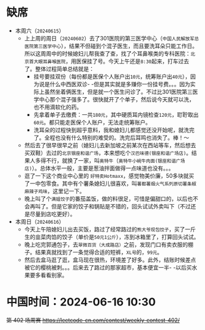
# 缺席

- 本周六（`20240615`） 
  * 上上周的周日（`20240602`）去了301医院的第三医学中心（`中国人民解放军总医院第三医学中心`），结果不但碰到个混子医生，而且要洗耳朵只能工作日。所以这周周中的时候媳妇儿帮我查了查，找了个耳鼻喉类的专科医院：`北京首大眼耳鼻喉医院`，用医保挂了号。今天上午还是`8:30`起来，打车过去了。整体过程简单总结就是：
    + 挂号要挂双份（每份都是医保个人账户出`10元`，统筹账户出`40元`），因为说是什么中西医双诊- -但是其实就是多赚你一份挂号费。。。因为实际上虽然坐着俩医生，但是就一个医生问诊了。不过比301医院第三医学中心那个混子强多了。很快就开了个单子，然后说今天就可以洗，也不用滴软化的药。
    + 先拿着单子去缴费：一共`180元`，其中硬质耳内镜检查`120元`，耵聍取出`60元`。都只能走医保个人账户，无法走统筹账户。
    + 洗耳朵的过程快到超乎意料，我和媳妇儿都感觉还没开始呢，就洗完了。全程也没有什么特别的难受的。洗完后耳鸣也消失了。棒！～
  * 然后去了很早很早之前（媳妇儿去新加坡之前某次在西站等车，然后想去买双鞋）去过的`北京银座和谐广场`，本来想吃个`汉巴味德(银座和谐广场店)`。结果人多得不行，就换了一家，叫`奥特牛`（`奥特牛小碗牛肉面(银座和谐广场店)`）。总体水平一般，主要是葱油拌面做得一点味道也没有。。。
  * 逛了一下这个商业中心里的 `好特卖Hotmaxx`，感觉物美价廉，50多块就买了一中包零食。其中有个薯条媳妇儿很喜欢，叫`薯都薯烟火气系列原切薯条椒麻辣子鸡味`，这里记一下。
  * 晚上叫了个`满姐饺子`的番茄盖饭，做的料很足，可惜是偏甜口的，以后也不会再叫了。但是它家的饺子和锅贴是不错的，回头试试外卖叫下（不过还是尽量到店吃更好）。
- 本周日（`20240616`） 
  * 今天上午陪媳妇儿出去买饭，路过了经常路过的`熊大爷现包饺子`，买了一斤生的韭菜肉馅的饺子（单价是`50元1公斤`），冻到冰箱里了，打算回头试试。
  * 晚上吃完郭通包子，去`翠微百货（大成路店）`之前，发现门口有卖衣服的棚子。结果真就找到了一条觉得合适的短裤，`XL号`的，`99元`。
  * 然后去盒马逛了逛，盒马现在很热，环境差了好多。此外，结账时候差点被它的樱桃被刺。。。后来去了路过的那家超市，基本便宜一半- -以后买水果要多看看别家。

# 中国时间：2024-06-16 10:30

~~第 402 场周赛 https://leetcode-cn.com/contest/weekly-contest-402/~~

